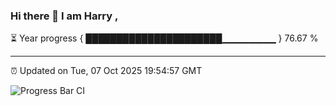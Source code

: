 ### Hi there 👋 I am Harry , 

⏳ Year progress { ██████████████████████▁▁▁▁▁▁▁▁ } 76.67 %

---

⏰ Updated on Tue, 07 Oct 2025 19:54:57 GMT

![Progress Bar CI](https://github.com/duykhang68/duykhang68/workflows/Progress%20Bar%20CI/badge.svg)
